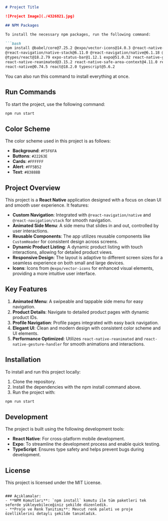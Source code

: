 ```markdown
# Project Title

![Project Image](./4326821.jpg)

## NPM Packages

To install the necessary npm packages, run the following command:

```bash
npm install @babel/core@7.25.2 @expo/vector-icons@14.0.3 @react-native-community/masked-view@0.1.11 \
@react-navigation/native-stack@6.11.0 @react-navigation/native@6.1.18 @react-navigation/stack@6.4.1 \
@types/react@18.2.79 expo-status-bar@1.12.1 expo@51.0.32 react-native-gesture-handler@2.19.0 \
react-native-reanimated@3.15.2 react-native-safe-area-context@4.11.0 react-native-screens@3.34.0 \
react-native@0.74.5 react@18.2.0 typescript@5.6.2
```

You can also run this command to install everything at once.

## Run Commands

To start the project, use the following command:

```bash
npm run start
```

## Color Scheme

The color scheme used in this project is as follows:

- **Background**: `#F5F6FA`
- **Buttons**: `#22263E`
- **Cards**: `#FFFFFF`
- **Alert**: `#FF5B52`
- **Text**: `#83888B`

## Project Overview

This project is a **React Native** application designed with a focus on clean UI and smooth user experience. It features:

- **Custom Navigation**: Integrated with `@react-navigation/native` and `@react-navigation/stack` for smooth navigation.
- **Animated Side Menu**: A side menu that slides in and out, controlled by user interactions.
- **Reusable Components**: The app utilizes reusable components like `CustomHeader` for consistent design across screens.
- **Dynamic Product Listing**: A dynamic product listing with touch interactions, allowing for detailed product views.
- **Responsive Design**: The layout is adaptive to different screen sizes for a seamless experience on both small and large devices.
- **Icons**: Icons from `@expo/vector-icons` for enhanced visual elements, providing a more intuitive user interface.

## Key Features

1. **Animated Menu**: A swipeable and tappable side menu for easy navigation.
2. **Product Details**: Navigate to detailed product pages with dynamic product IDs.
3. **Profile Navigation**: Profile pages integrated with easy back navigation.
4. **Elegant UI**: Clean and modern design with consistent color scheme and UI elements.
5. **Performance Optimized**: Utilizes `react-native-reanimated` and `react-native-gesture-handler` for smooth animations and interactions.

## Installation

To install and run this project locally:

1. Clone the repository.
2. Install the dependencies with the npm install command above.
3. Run the project with:

```bash
npm run start
```

## Development

The project is built using the following development tools:

- **React Native**: For cross-platform mobile development.
- **Expo**: To streamline the development process and enable quick testing.
- **TypeScript**: Ensures type safety and helps prevent bugs during development.

## License

This project is licensed under the MIT License.
```

### Açıklamalar:
- **NPM Komutları**: `npm install` komutu ile tüm paketleri tek seferde yükleyebileceğiniz şekilde düzenledik.
- **Proje ve Renk Tanıtımı**: Mevcut renk paleti ve proje özelliklerini detaylı şekilde tanımladık.
